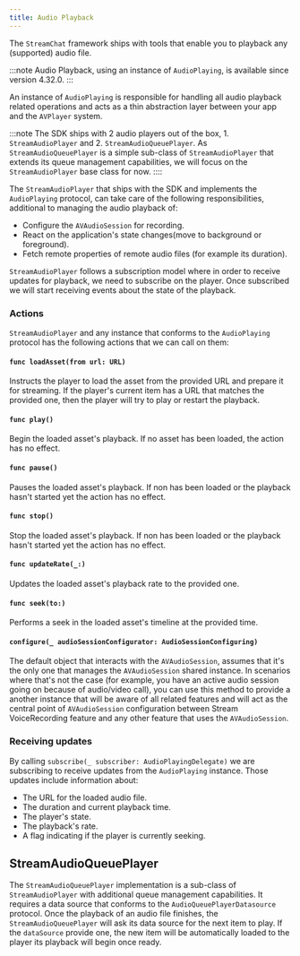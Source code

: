 ```yaml
---
title: Audio Playback
---
```


The `StreamChat` framework ships with tools that enable you to playback any (supported) audio file.

:::note
Audio Playback, using an instance of `AudioPlaying`, is available since version 4.32.0.
:::

An instance of `AudioPlaying` is responsible for handling all audio playback related operations and acts as a thin abstraction layer between your app and the `AVPlayer` system. 

:::note
The SDK ships with 2 audio players out of the box, 1. `StreamAudioPlayer` and 2. `StreamAudioQueuePlayer`. As `StreamAudioQueuePlayer` is a simple sub-class of `StreamAudioPlayer` that extends its queue management capabilities, we will focus on the `StreamAudioPlayer` base class for now.
::::

The `StreamAudioPlayer` that ships with the SDK and implements the `AudioPlaying` protocol, can take care of the following responsibilities, additional to managing the audio playback of:
- Configure the `AVAudioSession` for recording.
- React on the application's state changes(move to background or foreground).
- Fetch remote properties of remote audio files (for example its duration).

`StreamAudioPlayer` follows a subscription model where in order to receive updates for playback, we need to subscribe on the player. Once subscribed we will start receiving events about the state of the playback.

### Actions
`StreamAudioPlayer` and any instance that conforms to the `AudioPlaying` protocol has the following actions that we can call on them:

#### `func loadAsset(from url: URL)`
Instructs the player to load the asset from the provided URL and prepare it for streaming. If the player's current item has a URL that matches the provided one, then the player will try to play or restart the playback.

#### `func play()`
Begin the loaded asset's playback. If no asset has been loaded, the action has no effect.

#### `func pause()`
Pauses the loaded asset's playback. If non has been loaded or the playback hasn't started yet the action has no effect.

#### `func stop()`
Stop the loaded asset's playback. If non has been loaded or the playback hasn't started yet the action has no effect.

#### `func updateRate(_:)`
Updates the loaded asset's playback rate to the provided one.

#### `func seek(to:)`
Performs a seek in the loaded asset's timeline at the provided time.

#### `configure(_ audioSessionConfigurator: AudioSessionConfiguring)`

The default object that interacts with the `AVAudioSession`, assumes that it's the only one that manages the `AVAudioSession` shared instance. In scenarios where that's not the case (for example, you have an active audio session going on because of audio/video call), you can use this method to provide a another instance that will be aware of all related features and will act as the central point of `AVAudioSession` configuration between Stream VoiceRecording feature and any other feature that uses the `AVAudioSession`.

### Receiving updates

By calling `subscribe(_ subscriber: AudioPlayingDelegate)` we are subscribing to receive updates from the `AudioPlaying` instance. Those updates include information about:
- The URL for the loaded audio file.
- The duration and current playback time.
- The player's state.
- The playback's rate.
- A flag indicating if the player is currently seeking.

## StreamAudioQueuePlayer

The `StreamAudioQueuePlayer` implementation is a sub-class of `StreamAudioPlayer` with additional queue management capabilities. It requires a data source that conforms to the `AudioQueuePlayerDatasource` protocol. Once the playback of an audio file finishes, the `StreamAudioQueuePlayer` will ask its data source for the next item to play. If the `dataSource` provide one, the new item will be automatically loaded to the player its playback will begin once ready.